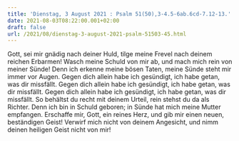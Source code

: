 ```yaml
---
title: 'Dienstag, 3 August 2021 : Psalm 51(50),3-4.5-6ab.6cd-7.12-13.'
date: 2021-08-03T08:22:00.001+02:00
draft: false
url: /2021/08/dienstag-3-august-2021-psalm-51503-45.html
---
```


Gott, sei mir gnädig nach deiner Huld, tilge meine Frevel nach deinem reichen Erbarmen! Wasch meine Schuld von mir ab, und mach mich rein von meiner Sünde! Denn ich erkenne meine bösen Taten, meine Sünde steht mir immer vor Augen. Gegen dich allein habe ich gesündigt, ich habe getan, was dir missfällt. Gegen dich allein habe ich gesündigt, ich habe getan, was dir missfällt. Gegen dich allein habe ich gesündigt, ich habe getan, was dir missfällt. So behältst du recht mit deinem Urteil, rein stehst du da als Richter. Denn ich bin in Schuld geboren; in Sünde hat mich meine Mutter empfangen. Erschaffe mir, Gott, ein reines Herz, und gib mir einen neuen, beständigen Geist! Verwirf mich nicht von deinem Angesicht, und nimm deinen heiligen Geist nicht von mir!